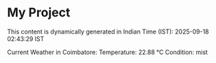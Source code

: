 # My Project

This content is dynamically generated in Indian Time (IST): 2025-09-18 02:43:29 IST


Current Weather in Coimbatore:
Temperature: 22.88 °C
Condition: mist
